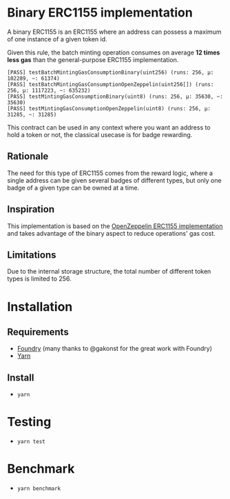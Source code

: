 # Binary ERC1155 implementation

A binary ERC1155 is an ERC1155 where an address can possess a maximum of one instance of a given token id.

Given this rule, the batch minting operation consumes on average **12 times less gas** than the general-purpose ERC1155 implementation.

```
[PASS] testBatchMintingGasConsumptionBinary(uint256) (runs: 256, μ: 102289, ~: 61374)
[PASS] testBatchMintingGasConsumptionOpenZeppelin(uint256[]) (runs: 256, μ: 1117223, ~: 635232)
[PASS] testMintingGasConsumptionBinary(uint8) (runs: 256, μ: 35630, ~: 35630)
[PASS] testMintingGasConsumptionOpenZeppelin(uint8) (runs: 256, μ: 31285, ~: 31285)
```

This contract can be used in any context where you want an address to hold a token or not, the classical usecase is for badge rewarding.

## Rationale

The need for this type of ERC1155 comes from the reward logic, where a single address can be given several badges of different types, but only one badge of a given type can be owned at a time.

## Inspiration

This implementation is based on the [OpenZeppelin ERC1155 implementation](https://github.com/OpenZeppelin/openzeppelin-contracts/blob/master/contracts/token/ERC1155/ERC1155.sol) and takes advantage of the binary aspect to reduce operations' gas cost.

## Limitations

Due to the internal storage structure, the total number of different token types is limited to 256.

# Installation

## Requirements

- [Foundry](https://github.com/gakonst/foundry) (many thanks to @gakonst for the great work with Foundry)
- [Yarn](https://yarnpkg.com/)

## Install

- `yarn`

# Testing

- `yarn test`

# Benchmark

- `yarn benchmark`
